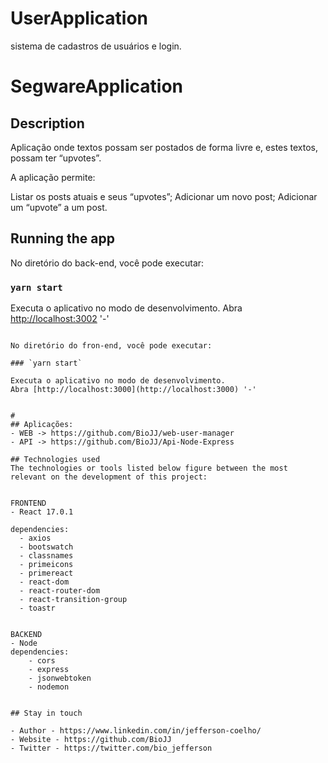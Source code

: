 # UserApplication
sistema de cadastros de usuários e login.

# SegwareApplication


## Description

Aplicação onde textos possam ser postados de forma livre e, estes textos, possam ter “upvotes”.  

A aplicação permite:  

Listar os posts atuais e seus “upvotes”;
Adicionar um novo post;
Adicionar um “upvote” a um post.


## Running the app

No diretório do back-end, você pode executar:

### `yarn start`

Executa o aplicativo no modo de desenvolvimento.
Abra [http://localhost:3002](http://localhost:3002) '-'


```

No diretório do fron-end, você pode executar:

### `yarn start`

Executa o aplicativo no modo de desenvolvimento.
Abra [http://localhost:3000](http://localhost:3000) '-'


#
## Aplicações:
- WEB -> https://github.com/BioJJ/web-user-manager
- API -> https://github.com/BioJJ/Api-Node-Express

## Technologies used
The technologies or tools listed below figure between the most relevant on the development of this project:


FRONTEND
- React 17.0.1

dependencies:
  - axios
  - bootswatch
  - classnames
  - primeicons
  - primereact
  - react-dom
  - react-router-dom
  - react-transition-group
  - toastr


BACKEND
- Node
dependencies: 
    - cors
    - express
    - jsonwebtoken
    - nodemon
  

## Stay in touch

- Author - https://www.linkedin.com/in/jefferson-coelho/
- Website - https://github.com/BioJJ
- Twitter - https://twitter.com/bio_jefferson

 
